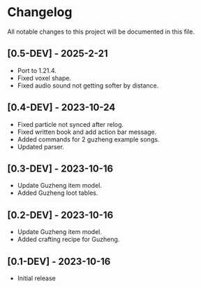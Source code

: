# Changelog

All notable changes to this project will be documented in this file.

## [0.5-DEV] - 2025-2-21

- Port to 1.21.4.
- Fixed voxel shape.
- Fixed audio sound not getting softer by distance.

## [0.4-DEV] - 2023-10-24

- Fixed particle not synced after relog.
- Fixed written book and add action bar message.
- Added commands for 2 guzheng example songs.
- Updated parser.

## [0.3-DEV] - 2023-10-16

- Update Guzheng item model.
- Added Guzheng loot tables.

## [0.2-DEV] - 2023-10-16

- Update Guzheng item model.
- Added crafting recipe for Guzheng.

## [0.1-DEV] - 2023-10-16

- Initial release
